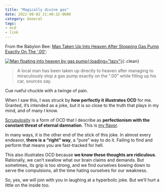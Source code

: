 ```yaml
---
title: "Magically divine gas"
date: 2022-08-02 21:40:32-0600
category: General
tags:
- ocd
- link
---
```


From the Babylon Bee: [Man Taken Up Into Heaven After Stopping Gas Pump Exactly On The '.00'](https://babylonbee.com/news/man-taken-up-into-heaven-after-stopping-gas-pump-exactly-on-the-00):

[![Man floating into heaven by gas pump](https://media.bennorris.com/images/posts/ocd-gas-pump.jpg){:loading="lazy"}](https://babylonbee.com/news/man-taken-up-into-heaven-after-stopping-gas-pump-exactly-on-the-00){:.clean}

> A local man has been taken up directly to heaven after managing to miraculously stop a gas pump exactly on the ".00" while filling up his car, sources say.

Cue rueful chuckle with a twinge of pain.

<!--more-->

When I saw this, I was struck by **how perfectly it illustrates OCD** for me. Granted, it’s intended as a joke, but it is so close to the truth that plays in my mind, and of many I know.

[Scrupulosity](https://en.wikipedia.org/wiki/Scrupulosity) is a form of OCD that I describe as **perfectionism with the constant threat of eternal damnation**. This is [my flavor](https://bennorris.com/tags/ocd/).

In many ways, it is the other end of the stick of this joke. In almost every endeavor, **there is a “right” way**, a “pure” way to do it. Failing to find and perform that means you are fast-tracked for hell.

This also illustrates OCD because **we know these thoughts are ridiculous**. Rationally, we can’t swallow what our brain claims and demands. But sometimes, its grip is too strong, and we find ourselves bowing down to serve the compulsions, all the time hating ourselves for our weakness.

So, yes, we will join with you in laughing at a hyperbolic joke. But we’ll hurt a little on the inside too.
